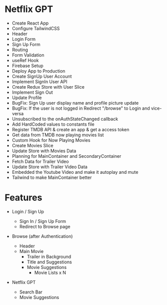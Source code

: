 # Netflix GPT

- Create React App
- Configure TailwindCSS
- Header
- Login Form
- Sign Up Form
- Routing
- Form Validation
- useRef Hook
- Firebase Setup
- Deploy App to Production
- Create SignUp User Account
- Implement SignIn User API
- Create Redux Store with User Slice
- Implement Sign Out
- Update Profile
- BugFix: Sign Up user display name and profile picture update
- BugFix: If the user is not logged in Redirect "/browse" to Login and vice-versa
- Unsubscribed to the onAuthStateChanged callback
- Add HardCoded values to constants file
- Register TMDB API & create an app & get a access token
- Get data from TMDB now playing movies list
- Custom Hook for Now Playing Movies
- Create Movies Slice
- Update Store with Movies Data
- Planning for MainContainer and SecondaryContainer
- Fetch Data for Trailer Video
- Update Store with Trailer Video Data
- Embedded the Youtube Video and make it autoplay and mute
- Tailwind to make MainContainer better

# Features

- Login / Sign Up

  - Sign In / Sign Up Form
  - Redirect to Browse page

- Browse (after Authentication)

  - Header
  - Main Movie
    - Trailer in Background
    - Title and Suggestions
    - Movie Suggestions
      - Movie Lists x N

- Netflix GPT
  - Search Bar
  - Movie Suggestions
